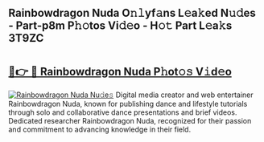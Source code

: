 ## Rainbowdragon Nuda O𝚗𝚕yf𝚊ns L𝚎a𝚔ed N𝚞𝚍es - Part-p8m P𝚑𝚘tos Vi𝚍𝚎o - H𝚘𝚝 Part L𝚎a𝚔s 3T9ZC

# <h2><a href="http://kfd5dh.oniu.top/?m=Rainbowdragon+Nuda">🔗👉 🔴 Rainbowdragon Nuda P𝚑ot𝚘𝚜 V𝚒d𝚎o</a></h2>

[![Rainbowdragon Nuda Nu𝚍e𝚜](https://i.imgur.com/0qMVB7G.gif)](http://kfd5dh.oniu.top/?m=Rainbowdragon+Nuda)
Digital media creator and web entertainer Rainbowdragon Nuda, known for publishing dance and lifestyle tutorials through solo and collaborative dance presentations and brief videos. Dedicated researcher Rainbowdragon Nuda, recognized for their passion and commitment to advancing knowledge in their field.  
